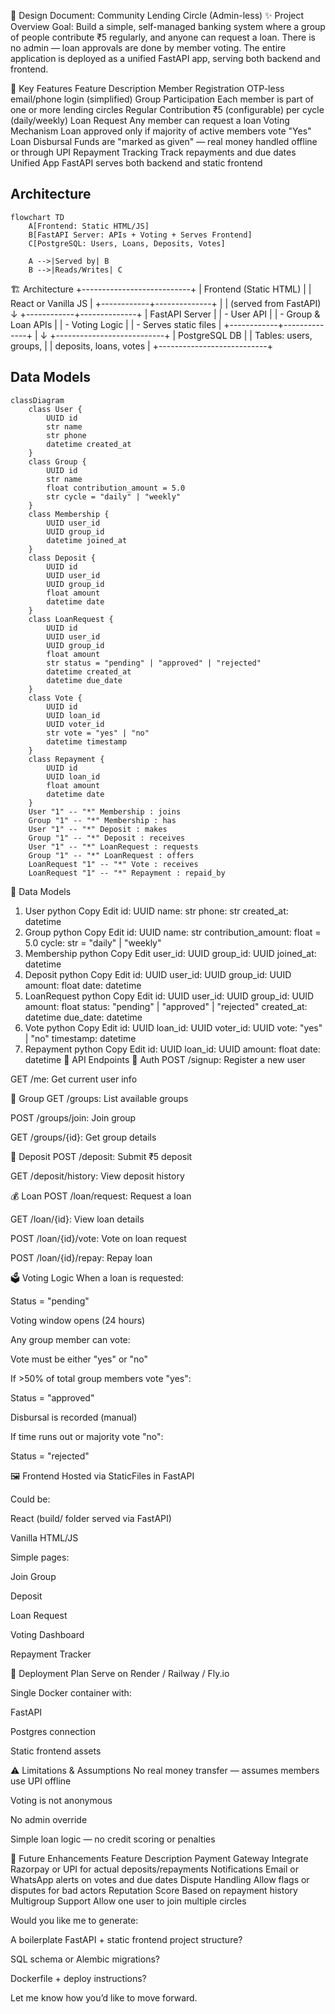 📄 Design Document: Community Lending Circle (Admin-less)
✨ Project Overview
Goal:
Build a simple, self-managed banking system where a group of people contribute ₹5 regularly, and anyone can request a loan. There is no admin — loan approvals are done by member voting. The entire application is deployed as a unified FastAPI app, serving both backend and frontend.

🎯 Key Features
Feature	Description
Member Registration	OTP-less email/phone login (simplified)
Group Participation	Each member is part of one or more lending circles
Regular Contribution	₹5 (configurable) per cycle (daily/weekly)
Loan Request	Any member can request a loan
Voting Mechanism	Loan approved only if majority of active members vote "Yes"
Loan Disbursal	Funds are "marked as given" — real money handled offline or through UPI
Repayment Tracking	Track repayments and due dates
Unified App	FastAPI serves both backend and static frontend

## Architecture

```mermaid
flowchart TD
    A[Frontend: Static HTML/JS]
    B[FastAPI Server: APIs + Voting + Serves Frontend]
    C[PostgreSQL: Users, Loans, Deposits, Votes]

    A -->|Served by| B
    B -->|Reads/Writes| C
```

🏗 Architecture
+---------------------------+
|   Frontend (Static HTML) |
|   React or Vanilla JS    |
+------------+--------------+
             |
             | (served from FastAPI)
             ↓
+------------+--------------+
|     FastAPI Server        |
|   - User API              |
|   - Group & Loan APIs     |
|   - Voting Logic          |
|   - Serves static files   |
+------------+--------------+
             |
             ↓
+---------------------------+
|       PostgreSQL DB       |
| Tables: users, groups,    |
| deposits, loans, votes    |
+---------------------------+
## Data Models

```mermaid
classDiagram
    class User {
        UUID id
        str name
        str phone
        datetime created_at
    }
    class Group {
        UUID id
        str name
        float contribution_amount = 5.0
        str cycle = "daily" | "weekly"
    }
    class Membership {
        UUID user_id
        UUID group_id
        datetime joined_at
    }
    class Deposit {
        UUID id
        UUID user_id
        UUID group_id
        float amount
        datetime date
    }
    class LoanRequest {
        UUID id
        UUID user_id
        UUID group_id
        float amount
        str status = "pending" | "approved" | "rejected"
        datetime created_at
        datetime due_date
    }
    class Vote {
        UUID id
        UUID loan_id
        UUID voter_id
        str vote = "yes" | "no"
        datetime timestamp
    }
    class Repayment {
        UUID id
        UUID loan_id
        float amount
        datetime date
    }
    User "1" -- "*" Membership : joins
    Group "1" -- "*" Membership : has
    User "1" -- "*" Deposit : makes
    Group "1" -- "*" Deposit : receives
    User "1" -- "*" LoanRequest : requests
    Group "1" -- "*" LoanRequest : offers
    LoanRequest "1" -- "*" Vote : receives
    LoanRequest "1" -- "*" Repayment : repaid_by
```

🧩 Data Models
1. User
python
Copy
Edit
id: UUID
name: str
phone: str
created_at: datetime
2. Group
python
Copy
Edit
id: UUID
name: str
contribution_amount: float = 5.0
cycle: str = "daily" | "weekly"
3. Membership
python
Copy
Edit
user_id: UUID
group_id: UUID
joined_at: datetime
4. Deposit
python
Copy
Edit
id: UUID
user_id: UUID
group_id: UUID
amount: float
date: datetime
5. LoanRequest
python
Copy
Edit
id: UUID
user_id: UUID
group_id: UUID
amount: float
status: "pending" | "approved" | "rejected"
created_at: datetime
due_date: datetime
6. Vote
python
Copy
Edit
id: UUID
loan_id: UUID
voter_id: UUID
vote: "yes" | "no"
timestamp: datetime
7. Repayment
python
Copy
Edit
id: UUID
loan_id: UUID
amount: float
date: datetime
📜 API Endpoints
🔐 Auth
POST /signup: Register a new user

GET /me: Get current user info

👥 Group
GET /groups: List available groups

POST /groups/join: Join group

GET /groups/{id}: Get group details

💸 Deposit
POST /deposit: Submit ₹5 deposit

GET /deposit/history: View deposit history

💰 Loan
POST /loan/request: Request a loan

GET /loan/{id}: View loan details

POST /loan/{id}/vote: Vote on loan request

POST /loan/{id}/repay: Repay loan

🗳 Voting Logic
When a loan is requested:

Status = "pending"

Voting window opens (24 hours)

Any group member can vote:

Vote must be either "yes" or "no"

If >50% of total group members vote "yes":

Status = "approved"

Disbursal is recorded (manual)

If time runs out or majority vote "no":

Status = "rejected"

🖼 Frontend
Hosted via StaticFiles in FastAPI

Could be:

React (build/ folder served via FastAPI)

Vanilla HTML/JS

Simple pages:

Join Group

Deposit

Loan Request

Voting Dashboard

Repayment Tracker

🐳 Deployment Plan
Serve on Render / Railway / Fly.io

Single Docker container with:

FastAPI

Postgres connection

Static frontend assets

⚠️ Limitations & Assumptions
No real money transfer — assumes members use UPI offline

Voting is not anonymous

No admin override

Simple loan logic — no credit scoring or penalties

🔮 Future Enhancements
Feature	Description
Payment Gateway	Integrate Razorpay or UPI for actual deposits/repayments
Notifications	Email or WhatsApp alerts on votes and due dates
Dispute Handling	Allow flags or disputes for bad actors
Reputation Score	Based on repayment history
Multigroup Support	Allow one user to join multiple circles

Would you like me to generate:

A boilerplate FastAPI + static frontend project structure?

SQL schema or Alembic migrations?

Dockerfile + deploy instructions?

Let me know how you’d like to move forward.